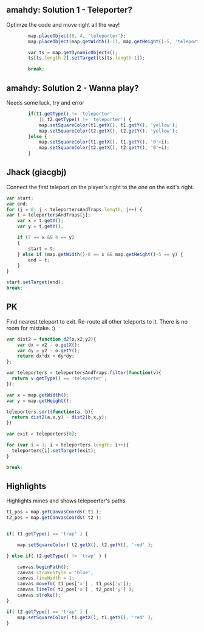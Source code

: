 ## amahdy: Solution 1 - Teleporter?

Optimze the code and move right all the way!

```javascript
		map.placeObject(6, 4, 'teleporter');
		map.placeObject(map.getWidth()-11, map.getHeight()-5, 'teleporter');

      	var ts = map.getDynamicObjects();
        ts[ts.length-2].setTarget(ts[ts.length-1]);

      	break;
```

## amahdy: Solution 2 - Wanna play?

Needs some luck, try and error

```javascript
        if(t1.getType() != 'teleporter'
        	|| t2.getType() != 'teleporter') {
            map.setSquareColor(t1.getX(), t1.getY(), 'yellow');
            map.setSquareColor(t2.getX(), t2.getY(), 'yellow');
        }else {
        	map.setSquareColor(t1.getX(), t1.getY(), '0'+i);
            map.setSquareColor(t2.getX(), t2.getY(), '0'+i);
        }
```

## Jhack (giacgbj)

Connect the first teleport on the player's right to the one on the exit's right.

```javascript
var start;
var end;
for (j = 0; j < teleportersAndTraps.length; j++) {
var t = teleportersAndTraps[j];
    var x = t.getX();
    var y = t.getY();

    if (7 == x && 4 == y)
    {
    	start = t;
    } else if (map.getWidth()-8 == x && map.getHeight()-5 == y) {
    	end = t;
    }
}

start.setTarget(end);
break;
```

## PK 

Find nearest teleport to exit. Re-route all other teleports to it.
There is no room for mistake. :)

```javascript
var dist2 = function d2(o,x2,y2){
    var dx = x2 - o.getX();
    var dy = y2 - o.getY();
    return dx*dx + dy*dy;
};

var teleporters = teleportersAndTraps.filter(function(v){
  return v.getType() == 'teleporter';
});

var x = map.getWidth();
var y = map.getHeight();

teleporters.sort(function(a, b){
  return dist2(a,x,y) - dist2(b,x,y);
})

var exit = teleporters[0];

for (var i = 1; i < teleporters.length; i++){
  teleporters[i].setTarget(exit);
}

break;
```

## Highlights

Highlights mines and shows telepoerter's paths

```javascript
t1_pos = map.getCanvasCoords( t1 );
t2_pos = map.getCanvasCoords( t2 );


if( t1.getType() == 'trap' ) {

    map.setSquareColor( t2.getX(), t2.getY(), 'red' );

} else if( t2.getType() != 'trap' ) {

    canvas.beginPath();
    canvas.strokeStyle = 'blue';
    canvas.lineWidth = 1;
    canvas.moveTo( t1_pos['x'] , t1_pos['y']);
    canvas.lineTo( t2_pos['x'] , t2_pos['y'] );
    canvas.stroke();
}

if( t2.getType() == 'trap' ) {
    map.setSquareColor( t1.getX(), t1.getY(), 'red' );
}
```
